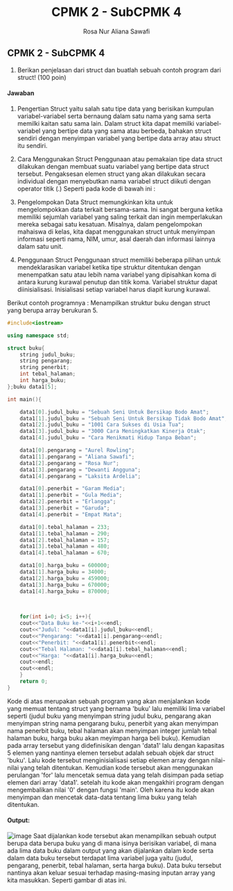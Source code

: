 # <h1 align="center">CPMK 2 - SubCPMK 4</h1>
<p align="center">Rosa Nur Aliana Sawafi</p>

## CPMK 2 - SubCPMK 4
1. Berikan penjelasan dari struct dan buatlah sebuah contoh program dari struct! (100 poin)

#### Jawaban

1. Pengertian
Struct yaitu salah satu tipe data yang berisikan kumpulan variabel-variabel serta bernaung dalam satu nama yang sama serta memilki kaitan satu sama lain. Dalam struct kita dapat memilki variabel-variabel yang bertipe data yang sama atau berbeda, bahakan struct sendiri dengan menyimpan variabel yang bertipe data array atau struct itu sendiri.

2. Cara Menggunakan Struct
Penggunaan atau pemakaian tipe data struct dilakukan dengan membuat suatu variabel yang bertipe data struct tersebut. Pengaksesan elemen struct yang akan dilakukan secara individual dengan menyebutkan nama variabel struct diikuti dengan operator titik (.) Seperti pada kode di bawah ini :

3. Pengelompokan Data
Struct memungkinkan kita untuk mengelompokkan data terkait bersama-sama. Ini sangat berguna ketika memiliki sejumlah variabel yang saling terkait dan ingin memperlakukan mereka sebagai satu kesatuan. Misalnya, dalam pengelompokan mahaiswa di kelas, kita dapat menggunakan struct untuk menyimpan informasi seperti nama, NIM, umur, asal daerah dan informasi lainnya dalam satu unit.

4. Penggunaan Struct
Penggunaan struct memiliki beberapa pilihan untuk mendeklarasikan variabel ketika tipe struktur ditentukan dengan menempatkan satu atau lebih nama variabel yang dipisahkan koma di antara kurung kurawal penutup dan titik koma. Variabel struktur dapat diinisialisasi. Inisialisasi setiap variabel harus diapit kurung kurawal.

Berikut contoh programnya :
Menampilkan struktur buku dengan struct yang berupa array berukuran 5.

```C++
#include<iostream>

using namespace std;

struct buku{
    string judul_buku;
    string pengarang;
    string penerbit;
    int tebal_halaman;
    int harga_buku;
};buku data1[5];

int main(){

    data1[0].judul_buku = "Sebuah Seni Untuk Bersikap Bodo Amat";
    data1[1].judul_buku = "Sebuah Seni Untuk Bersikap Tidak Bodo Amat";
    data1[2].judul_buku = "1001 Cara Sukses di Usia Tua";
    data1[3].judul_buku = "3000 Cara Meningkatkan Kinerja Otak";
    data1[4].judul_buku = "Cara Menikmati Hidup Tanpa Beban";

    data1[0].pengarang = "Aurel Rowling";
    data1[1].pengarang = "Aliana Sawafi";
    data1[2].pengarang = "Rosa Nur";
    data1[3].pengarang = "Dewanti Angguna";
    data1[4].pengarang = "Laksita Ardelia";

    data1[0].penerbit = "Garam Media";
    data1[1].penerbit = "Gula Media";
    data1[2].penerbit = "Erlangga";
    data1[3].penerbit = "Garuda";
    data1[4].penerbit = "Empat Mata";

    data1[0].tebal_halaman = 233;
    data1[1].tebal_halaman = 290;
    data1[2].tebal_halaman = 157;
    data1[3].tebal_halaman = 480;
    data1[4].tebal_halaman = 670;

    data1[0].harga_buku = 600000;
    data1[1].harga_buku = 34000;
    data1[2].harga_buku = 459000;
    data1[3].harga_buku = 670000;
    data1[4].harga_buku = 870000;
    

    
    for(int i=0; i<5; i++){
    cout<<"Data Buku ke-"<<i+1<<endl;
    cout<<"Judul: "<<data1[i].judul_buku<<endl;
    cout<<"Pengarang: "<<data1[i].pengarang<<endl;
    cout<<"Penerbit: "<<data1[i].penerbit<<endl;
    cout<<"Tebal Halaman: "<<data1[i].tebal_halaman<<endl;
    cout<<"Harga: "<<data1[i].harga_buku<<endl;
    cout<<endl;
    cout<<endl;
    }
    return 0;
}

```
Kode di atas merupakan sebuah program yang akan menjalankan kode yang memuat tentang struct yang bernama 'buku' lalu memiliki lima variabel seperti (judul buku yang menyimpan string judul buku, pengarang akan menyimpan string nama pengarang buku, penerbit yang akan menyimpan nama penerbit buku, tebal halaman akan menyimpan integer jumlah tebal halaman buku, harga buku akan meyimpan harga beli buku). Kemudian pada array tersebut yang didefinisikan dengan 'data1' lalu dengan kapasitas 5 elemen yang nantinya elemen tersebut adalah sebuah objek dar struct 'buku'. Lalu kode tersebut menginisialisasi setiap elemen array dengan nilai-nilai yang telah ditentukan. Kemudian kode tersebut akan menggunakan perulangan 'for' lalu mencetak semua data yang telah disimpan pada setiap elemen dari array 'data1'. setelah itu kode akan mengakhiri program dengan mengembalikan nilai '0' dengan fungsi 'main'. Oleh karena itu kode akan menyimpan dan mencetak data-data tentang lima buku yang telah ditentukan. 

#### Output:
![image](https://github.com/xyzall1/Struktur-Data-Assigment/assets/161272189/c625985e-b3b4-430f-9ef9-8e35bc124179)
Saat dijalankan kode tersebut akan menampilkan sebuah output berupa data berupa buku yang di mana isinya berisikan variabel, di mana ada lima data buku dalam output yang akan dijalankan dalam kode serta dalam data buku tersebut terdapat lima variabel juga yaitu (judul, pengarang, penerbit, tebal halaman, serta harga buku). Data buku tersebut nantinya akan keluar sesuai terhadap masing-masing inputan array yang kita masukkan. Seperti gambar di atas ini.